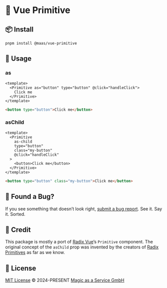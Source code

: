 # 🥚 Vue Primitive

## 📦 Install

```
pnpm install @maas/vue-primitive
```

## 🚀 Usage

### as

```vue
<template>
  <Primitive as="button" type="button" @click="handleClick">
    Click me
  </Primitive>
</template>
```

```html
<button type="button">Click me</button>
```

### asChild

```vue
<template>
  <Primitive
    as-child
    type="button"
    class="my-button"
    @click="handleClick"
  >
    <button>Click me</button>
  </Primitive>
</template>
```

```html
<button type="button" class="my-button">Click me</button>
```

## 🐛 Found a Bug?

If you see something that doesn’t look right, [submit a bug report](https://github.com/magicasaservice/vue-primitive/issues/new?assignees=&labels=bug%2Cpending+triage&template=bug_report.yml). See it. Say it. Sorted.

## 🤝 Credit

This package is mostly a port of [Radix Vue](https://github.com/radix-vue)’s `Primitive` component. The original concept of the `asChild` prop was invented by the creators of [Radix Primitives](https://github.com/radix-ui/primitives) as far as we know.

## 📄 License

[MIT License](https://github.com/magicasaservice/vue-primitive/blob/main/LICENSE) © 2024-PRESENT [Magic as a Service GmbH](https://github.com/magicasaservice)
